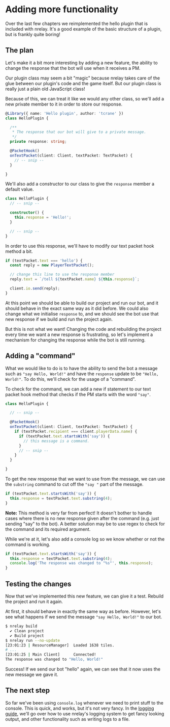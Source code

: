 # Adding more functionality

Over the last few chapters we reimplemented the hello plugin that is included with nrelay. It's a good example of the basic structure of a plugin, but is frankly quite boring!

## The plan

Let's make it a bit more interesting by adding a new feature, the ability to change the response that the bot will use when it receives a PM.

Our plugin class may seem a bit "magic" because nrelay takes care of the glue between our plugin's code and the game itself. But our plugin class is really just a plain old JavaScript class!

Because of this, we can treat it like we would any other class, so we'll add a new private member to it in order to store our response.

```ts
@Library({ name: 'Hello plugin', author: 'tcrane' })
class HelloPlugin {

  /**
   * The response that our bot will give to a private message.
   */
  private response: string;

  @PacketHook()
  onTextPacket(client: Client, textPacket: TextPacket) {
    // -- snip --
  }

}
```

We'll also add a constructor to our class to give the `response` member a default value.

```ts
class HelloPlugin {
  // -- snip --

  constructor() {
    this.response = 'Hello!';
  }

  // -- snip --
}
```

In order to use this response, we'll have to modify our text packet hook method a bit.

```ts
if (textPacket.text === 'hello') {
  const reply = new PlayerTextPacket();

  // change this line to use the response member
  reply.text = `/tell ${textPacket.name} ${this.response}`;

  client.io.send(reply);
}
```

At this point we should be able to build our project and run our bot, and it should behave in the exact same way as it did before. We could also change what we initialise `response` to, and we should see the bot use that new response if we build and run the project again.

But this is not what we want! Changing the code and rebuilding the project every time we want a new response is frustrating, so let's implement a mechanism for changing the response while the bot is still running.

## Adding a "command"

What we would like to do is to have the ability to send the bot a message such as `"say Hello, World!"` and have the `response` update to be `"Hello, World!"`. To do this, we'll check for the usage of a "command".

To check for the command, we can add a new if statement to our text packet hook method that checks if the PM starts with the word `"say"`.

```ts
class HelloPlugin {

  // -- snip --

  @PacketHook()
  onTextPacket(client: Client, textPacket: TextPacket) {
    if (textPacket.recipient === client.playerData.name) {
      if (textPacket.text.startsWith('say')) {
        // this message is a command.
      }
      // -- snip --
    }
  }

}
```

To get the new response that we want to use from the message, we can use the `substring` command to cut off the `"say "` part of the message.

```ts
if (textPacket.text.startsWith('say')) {
  this.response = textPacket.text.substring(4);
}
```

**Note:** This method is very far from perfect! It doesn't bother to handle cases where there is no new response given after the command (e.g. just sending "say" to the bot). A better solution may be to use regex to check for the command and its required argument.

While we're at it, let's also add a console log so we know whether or not the command is working.

```ts
if (textPacket.text.startsWith('say')) {
  this.response = textPacket.text.substring(4);
  console.log('The response was changed to "%s"', this.response);
}
```

## Testing the changes


Now that we've implemented this new feature, we can give it a test. Rebuild the project and run it again.

At first, it should behave in exactly the same way as before. However, let's see what happens if we send the message `"say Hello, World!"` to our bot.

```bash
$ nrelay build
  ✔ Clean project
  ✔ Build project
$ nrelay run --no-update
[23:01:23 | ResourceManager]  Loaded 1638 tiles.
# ...
[23:01:25 | Main Client]      Connected!
The response was changed to "Hello, World!"
```

Success! If we send our bot "hello" again, we can see that it now uses the new message we gave it.

## The next step

So far we've been using `console.log` whenever we need to print stuff to the console. This is quick, and works, but it's not very fancy. In the [logging guide](../logging-guide/using-the-logger.md), we'll go over how to use nrelay's logging system to get fancy looking output, and other functionality such as writing logs to a file.
